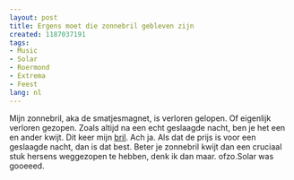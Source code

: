 ```yaml
---
layout: post
title: Ergens moet die zonnebril gebleven zijn
created: 1187037191
tags:
- Music
- Solar
- Roermond
- Extrema
- Feest
lang: nl
---
```

Mijn zonnebril, aka de smatjesmagnet, is verloren gelopen. Of eigenlijk verloren gezopen. Zoals altijd na een echt geslaagde nacht, ben je het een en ander kwijt. Dit keer mijn [bril](http://www.flickr.com/photos/rudydekok/1102523147/in/photostream/). Ach ja. Als dat de prijs is voor een geslaagde nacht, dan is dat best. Beter je zonnebril kwijt dan een cruciaal stuk hersens weggezopen te hebben, denk ik dan maar. ofzo.Solar was gooeeed. 
